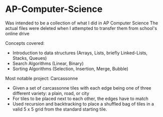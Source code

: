 # AP-Computer-Science
Was intended to be a collection of what I did in AP Computer Science
The actual files were deleted when I attempted to transfer them from school's online drive

Concepts covered: 
- Introduction to data structures (Arrays, Lists, briefly Linked-Lists, Stacks, Queues)
- Search Algorithms (Linear, Binary)
- Sorting Algorithms (Selection, Insertion, Merge, Bubble)

Most notable project: 
Carcassonne
- Given a set of carcassonne tiles with each edge being one of three different variety: a plain, road, or city
- For tiles to be placed next to each other, the edges have to match
- Used recursion and backtracking to place a shuffled bag of tiles in a valid 5 x 5 grid from the standard starting tile.


